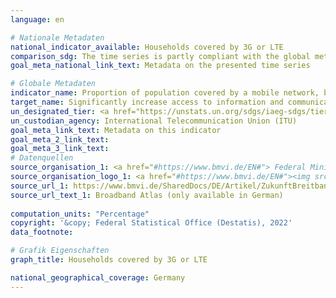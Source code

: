 ```yaml
---
language: en    

# Nationale Metadaten    
national_indicator_available: Households covered by 3G or LTE    
comparison_sdg: The time series is partly compliant with the global metadata.    
goal_meta_national_link_text: Metadata on the presented time series    

# Globale Metadaten    
indicator_name: Proportion of population covered by a mobile network, by technology    
target_name: Significantly increase access to information and communications technology and strive to provide universal and affordable access to the Internet in least developed countries by 2020    
un_designated_tier: <a href="https://unstats.un.org/sdgs/iaeg-sdgs/tier-classification/" title="Click here for more information on the UN tier classification."  target="_blank">Tier I</a>    
un_custodian_agency: International Telecommunication Union (ITU)    
goal_meta_link_text: Metadata on this indicator    
goal_meta_2_link_text:     
goal_meta_3_link_text:         
# Datenquellen
source_organisation_1: <a href="#https://www.bmvi.de/EN#"> Federal Ministry for Digital and Transport </a>
source_organisation_logo_1: <a href="#https://www.bmvi.de/EN#"><img src="https://g205sdgs.github.io/sdg-indicators/public/OrgImgEn/bmdv.png" alt="Logo bmdv" style="height:60px; width:148px"/></a>
source_url_1: https://www.bmvi.de/SharedDocs/DE/Artikel/ZukunftBreitband/aeltere-berichte-zum-breitbandatlas.html
source_url_text_1: Broadband Atlas (only available in German)
    
computation_units: "Percentage"    
copyright: '&copy; Federal Statistical Office (Destatis), 2022'    
data_footnote:     

# Grafik Eigenschaften    
graph_title: Households covered by 3G or LTE    

national_geographical_coverage: Germany    
---
```


<span></span>